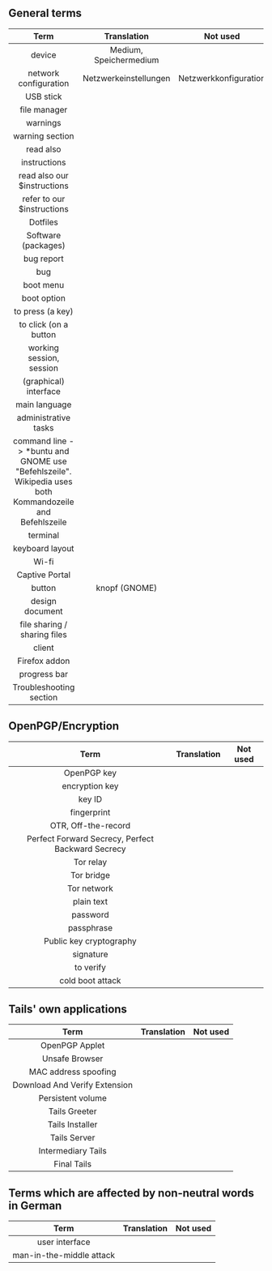 General terms
-------------

| Term | Translation | Not used |
| :--------: | :-------------: | --- |
| device |  Medium, Speichermedium |  |
| network configuration | Netzwerkeinstellungen | Netzwerkkonfiguration |
| USB stick | | |
| file manager | | |
| warnings | | |
| warning section | | |
| read also | | |
| instructions | | |
| read also our $instructions | | |
| refer to our $instructions | | |
| Dotfiles | | |
| Software (packages) | | |
| bug report | | |
| bug | | |
| boot menu | | |
| boot option | | |
| to press (a key) | | |
| to click (on a button | | |
| working session, session | | |
| (graphical) interface | | |
| main language | | |
| administrative tasks | | |
| command line -> *buntu and GNOME use "Befehlszeile".  Wikipedia uses both Kommandozeile and Befehlszeile | | |
| terminal | | |
| keyboard layout | | |
| Wi-fi | | |
| Captive Portal | | |
| button | knopf (GNOME) | | |
| design document | | |
| file sharing / sharing files | | |
| client | | |
| Firefox addon | | |
| progress bar | | |
| Troubleshooting section | | |

OpenPGP/Encryption
------------------

| Term | Translation | Not used |
| :--------: | :-------------: | --- |
| OpenPGP key | | |
| encryption key | | |
| key ID | | |
| fingerprint | | |
| OTR, Off-the-record | | |
| Perfect Forward Secrecy, Perfect Backward Secrecy | | |
| Tor relay | | |
| Tor bridge | | |
| Tor network | | |
| plain text | | |
| password | | |
| passphrase | | |
| Public key cryptography | | |
| signature | | |
| to verify | | |
| cold boot attack | | |


Tails' own applications
-----------------------

| Term | Translation | Not used |
| :--------: | :-------------: | --- |
| OpenPGP Applet | | |
| Unsafe Browser | | |
| MAC address spoofing | | |
| Download And Verify Extension | | |
| Persistent volume | | |
| Tails Greeter | | |
| Tails Installer | | |
| Tails Server | | |
| Intermediary Tails | | |
| Final Tails | | |


Terms which are affected by non-neutral words in German
-------------------------------------------------------

| Term | Translation | Not used |
| :------------: | --- | --- |
| user interface | | |
| man-in-the-middle attack | | |
